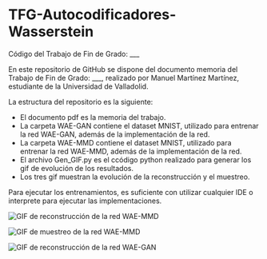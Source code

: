 # TFG-Autocodificadores-Wasserstein
Código del Trabajo de Fin de Grado: ___

En este repositorio de GitHub se dispone del documento memoria del Trabajo de Fin de Grado: ___, realizado por Manuel Martínez Martínez, estudiante de la Universidad de Valladolid.

La estructura del repositorio es la siguiente: 
- El documento pdf es la memoria del trabajo.
- La carpeta WAE-GAN contiene el dataset MNIST, utilizado para entrenar la red WAE-GAN, además de la implementación de la red.
- La carpeta WAE-MMD contiene el dataset MNIST, utilizado para entrenar la red WAE-MMD, además de la implementación de la red.
- El archivo Gen_GIF.py es el ccódigo python realizado para generar los gif de evolución de los resultados.
- Los tres gif muestran la evolución de la reconstrucción y el muestreo.

Para ejecutar los entrenamientos, es  suficiente con utilizar cualquier IDE o interprete para ejecutar las implementaciones.


![GIF de reconstrucción de la red WAE-MMD](./gif_reconstruccion_mmd.jpg)

![GIF de muestreo de la red WAE-MMD](./gif_muestreo_mmd.jpg)

![GIF de reconstrucción de la red WAE-GAN](./gif_reconstruccion_gan.jpg)

